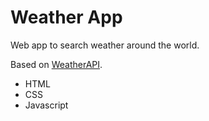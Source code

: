 # Weather App

Web app to search weather around the world.

Based on [WeatherAPI](https://www.weatherapi.com/).

- HTML
- CSS
- Javascript
